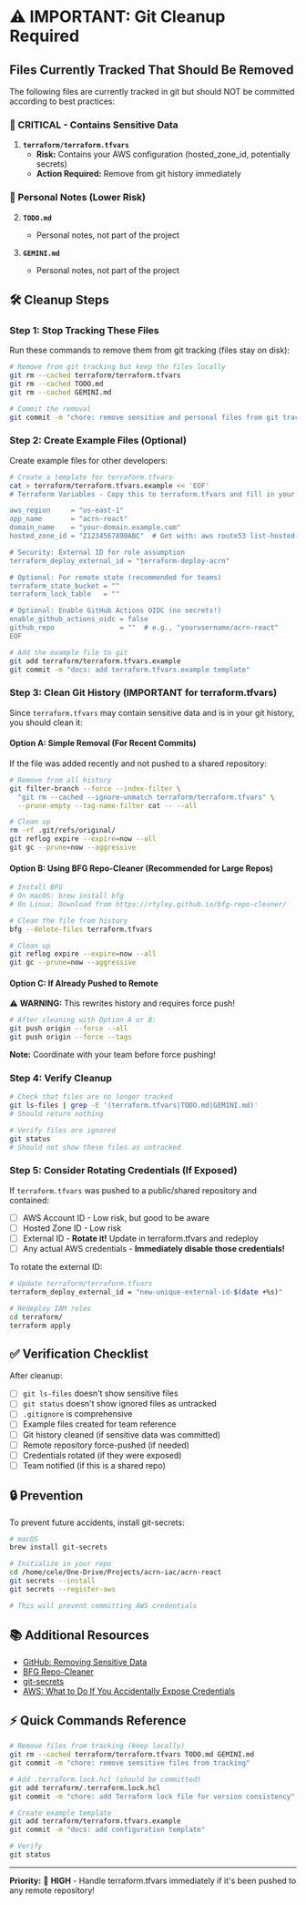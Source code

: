 # ⚠️ IMPORTANT: Git Cleanup Required

## Files Currently Tracked That Should Be Removed

The following files are currently tracked in git but should NOT be committed according to best practices:

### 🔴 CRITICAL - Contains Sensitive Data

1. **`terraform/terraform.tfvars`**
   - **Risk:** Contains your AWS configuration (hosted_zone_id, potentially secrets)
   - **Action Required:** Remove from git history immediately

### 📝 Personal Notes (Lower Risk)

2. **`TODO.md`**
   - Personal notes, not part of the project
   
3. **`GEMINI.md`**
   - Personal notes, not part of the project

## 🛠️ Cleanup Steps

### Step 1: Stop Tracking These Files

Run these commands to remove them from git tracking (files stay on disk):

```bash
# Remove from git tracking but keep the files locally
git rm --cached terraform/terraform.tfvars
git rm --cached TODO.md
git rm --cached GEMINI.md

# Commit the removal
git commit -m "chore: remove sensitive and personal files from git tracking"
```

### Step 2: Create Example Files (Optional)

Create example files for other developers:

```bash
# Create a template for terraform.tfvars
cat > terraform/terraform.tfvars.example << 'EOF'
# Terraform Variables - Copy this to terraform.tfvars and fill in your values

aws_region     = "us-east-1"
app_name       = "acrn-react"
domain_name    = "your-domain.example.com"
hosted_zone_id = "Z1234567890ABC"  # Get with: aws route53 list-hosted-zones

# Security: External ID for role assumption
terraform_deploy_external_id = "terraform-deploy-acrn"

# Optional: For remote state (recommended for teams)
terraform_state_bucket = ""
terraform_lock_table   = ""

# Optional: Enable GitHub Actions OIDC (no secrets!)
enable_github_actions_oidc = false
github_repo                = ""  # e.g., "yourusername/acrn-react"
EOF

# Add the example file to git
git add terraform/terraform.tfvars.example
git commit -m "docs: add terraform.tfvars.example template"
```

### Step 3: Clean Git History (IMPORTANT for terraform.tfvars)

Since `terraform.tfvars` may contain sensitive data and is in your git history, you should clean it:

#### Option A: Simple Removal (For Recent Commits)

If the file was added recently and not pushed to a shared repository:

```bash
# Remove from all history
git filter-branch --force --index-filter \
  "git rm --cached --ignore-unmatch terraform/terraform.tfvars" \
  --prune-empty --tag-name-filter cat -- --all

# Clean up
rm -rf .git/refs/original/
git reflog expire --expire=now --all
git gc --prune=now --aggressive
```

#### Option B: Using BFG Repo-Cleaner (Recommended for Large Repos)

```bash
# Install BFG
# On macOS: brew install bfg
# On Linux: Download from https://rtyley.github.io/bfg-repo-cleaner/

# Clean the file from history
bfg --delete-files terraform.tfvars

# Clean up
git reflog expire --expire=now --all
git gc --prune=now --aggressive
```

#### Option C: If Already Pushed to Remote

⚠️ **WARNING:** This rewrites history and requires force push!

```bash
# After cleaning with Option A or B:
git push origin --force --all
git push origin --force --tags
```

**Note:** Coordinate with your team before force pushing!

### Step 4: Verify Cleanup

```bash
# Check that files are no longer tracked
git ls-files | grep -E '(terraform.tfvars|TODO.md|GEMINI.md)'
# Should return nothing

# Verify files are ignored
git status
# Should not show these files as untracked
```

### Step 5: Consider Rotating Credentials (If Exposed)

If `terraform.tfvars` was pushed to a public/shared repository and contained:

- [ ] AWS Account ID - Low risk, but good to be aware
- [ ] Hosted Zone ID - Low risk
- [ ] External ID - **Rotate it!** Update in terraform.tfvars and redeploy
- [ ] Any actual AWS credentials - **Immediately disable those credentials!**

To rotate the external ID:

```bash
# Update terraform/terraform.tfvars
terraform_deploy_external_id = "new-unique-external-id-$(date +%s)"

# Redeploy IAM roles
cd terraform/
terraform apply
```

## ✅ Verification Checklist

After cleanup:

- [ ] `git ls-files` doesn't show sensitive files
- [ ] `git status` doesn't show ignored files as untracked
- [ ] `.gitignore` is comprehensive
- [ ] Example files created for team reference
- [ ] Git history cleaned (if sensitive data was committed)
- [ ] Remote repository force-pushed (if needed)
- [ ] Credentials rotated (if they were exposed)
- [ ] Team notified (if this is a shared repo)

## 🔒 Prevention

To prevent future accidents, install git-secrets:

```bash
# macOS
brew install git-secrets

# Initialize in your repo
cd /home/cele/One-Drive/Projects/acrn-iac/acrn-react
git secrets --install
git secrets --register-aws

# This will prevent committing AWS credentials
```

## 📚 Additional Resources

- [GitHub: Removing Sensitive Data](https://docs.github.com/en/authentication/keeping-your-account-and-data-secure/removing-sensitive-data-from-a-repository)
- [BFG Repo-Cleaner](https://rtyley.github.io/bfg-repo-cleaner/)
- [git-secrets](https://github.com/awslabs/git-secrets)
- [AWS: What to Do If You Accidentally Expose Credentials](https://aws.amazon.com/premiumsupport/knowledge-center/delete-keys-compromised/)

## ⚡ Quick Commands Reference

```bash
# Remove files from tracking (keep locally)
git rm --cached terraform/terraform.tfvars TODO.md GEMINI.md
git commit -m "chore: remove sensitive files from tracking"

# Add .terraform.lock.hcl (should be committed)
git add terraform/.terraform.lock.hcl
git commit -m "chore: add Terraform lock file for version consistency"

# Create example template
git add terraform/terraform.tfvars.example
git commit -m "docs: add configuration template"

# Verify
git status
```

---

**Priority:** 🔴 **HIGH** - Handle terraform.tfvars immediately if it's been pushed to any remote repository!


